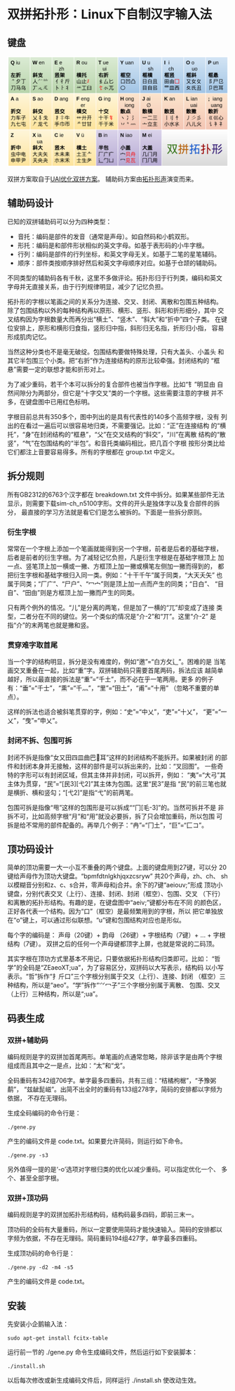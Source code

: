 # 双拼拓扑形：Linux下自制汉字输入法

## 键盘

![双拼拓扑形](https://github.com/macroxue/sp-topo/blob/master/sp-topo.png)

双拼方案取自于[UAI优化双拼方案](https://github.com/macroxue/shuangpin)。
辅助码方案由[拓扑形声](https://github.com/macroxue/zigen)演变而来。

## 辅助码设计

已知的双拼辅助码可以分为四种类型：
 * 音托：编码是部件的发音（通常是声母）。如自然码和小鹤双形。
 * 形托：编码是和部件形状相似的英文字母。如基于表形码的小牛字根。
 * 行列：编码是部件的行列坐标，和英文字母无关。如基于二笔的星笔辅码。
 * 顺序：部件类按顺序排好然后和英文字母顺序对应。如基于仓颉的辅助码。

不同类型的辅助码各有千秋，这里不多做评论。拓扑形归于行列类，编码和英文
字母并无直接关系，由于行列规律明显，减少了记忆负担。

拓扑形的字根以笔画之间的关系分为连接、交叉、封闭、离散和包围五种结构。
除了包围结构以外的每种结构再以原形、横形、竖形、斜形和折形细分，其中
交叉结构因为字根数量大而再分出“横土”、“竖木”、“斜大”和“折中”四个子类。
在键位安排上，原形和横形归食指，竖形归中指，斜形归无名指，折形归小指，
容易形成肌肉记忆。

当然这种分类也不是毫无破绽。包围结构要做特殊处理，只有大盖头、小盖头
和其它半包围三个小类。把“右折”作为连接结构的原形比较牵强。封闭结构的
“框悬”需要一定的联想才能和折形对上。

为了减少重码，若干个本可以拆分的复合部件也被当作字根。比如“钅”明显由
自然间隙分为两部分，但它是“十字交叉”类的一个字根。这些需要注意的字根
并不多，在键盘图中已用红色标明。

字根目前总共有350多个，图中列出的是具有代表性的140多个高频字根，没有
列出的在看过一遍后可以很容易地归类，不需要强记。比如：“正”在连接结构
的“横托”，“身”在封闭结构的“框悬”，“父”在交叉结构的“斜交”，“川”在离散
结构的“散竖”，“气”在包围结构的“半包”。和音托类编码相比，把几百个字根
按形分类比给它们都注上音要容易得多。所有的字根都在 group.txt 中定义。

## 拆分规则

所有GB2312的6763个汉字都在 breakdown.txt 文件中拆分。如果某些部件无法
显示，则需要下载sim-ch_n5100字形。文件的开头是独体字以及复合部件的拆分，
最直接的学习方法就是看它们是怎么被拆的。下面是一些拆分原则。

### 衍生字根

常常在一个字根上添加一个笔画就能得到另一个字根，前者是后者的基础字根，
后者是前者的衍生字根。为了减轻记忆负担，凡是衍生字根是在基础字根顶上
加一点、竖笔顶上加一横或一撇、方框顶上加一撇或横笔左侧加一撇而得到的，
都把衍生字根和基础字根归入同一类。例如：“十干千午”属于同类，“大天夭矢”
也属于同类；“厂广”、“尸户”、“冖宀”则是顶上加一点而产生的同类；“日白”、
“目自”、“田甶”则是方框顶上加一撇而产生的同类。

只有两个例外的情况。“儿”是分离的两笔，但是加了一横的“兀”却变成了连接
类型，二者分在不同的键位。另一个类似的情况是“介-2”和“丌”。这里“介-2”
是指“介”的末两笔也就是撇和竖。

### 贯穿难字取首尾

当一个字的结构明显，拆分是没有难度的，例如“邀”=“白方攵辶”。困难的是
当笔画交叉重叠在一起，比如“重”字。双拼辅助码只需要首尾两码，拆法应该
越简单越好，所以最直接的拆法是“重”=“千土”，而不必在乎一笔两用。更多
的例子有：“垂”=“千士”，“熏”=“千灬”，“里”=“田土”，“甫”=“十用”
（忽略不重要的单点）。

这样的拆法也适合被斜笔贯穿的字，例如：“史”=“中乂”，“吏”=“十乂”，
“更”=“一乂”，“曳”=“申乂”。

### 封闭不拆、包围可拆

封闭不拆是指像“女又田四皿曲巴𠃜耳”这样的封闭结构不能拆开。如果被封闭
的部件和封闭本身并无接触，这样的部件是可以拆出来的，比如：“叉回图”。
一些奇特的字形可以有封闭区域，但其主体并非封闭，可以拆开，例如：
“夷”=“大弓”其主体为贯穿，“民”=“[民3][弋2]”其主体为包围。这里“民3”是指
“民”的前三笔也就是横折、横和竖勾；“[弋2]”是指“弋”的前两笔。

包围可拆是指像“甩”这样的包围形是可以拆成““冂[毛-3]”的。当然可拆并不是
非拆不可，比如高频字根“月”和“用”就没必要拆，拆了只会增加重码，所以包围
可拆是给不常用的部件配备的。再举几个例子：“冉”=“冂土”，“巨”=“匚コ”。

## 顶功码设计

简单的顶功需要一大一小互不重叠的两个键盘。上面的键盘用到27键，可以分
20键给声母作为顶功大键盘。“bpmfdtnlgkhjqxzcsryw” 共20个声母，zh、ch、
sh以模糊音分别和z、c、s合并，零声母和j合并。余下的7键“aeiouv;”形成
顶功小键盘，分别代表交叉（上行）、连接、封闭、封闭（框空）、包围、交叉
（下行）和离散的拓扑形结构。有趣的是，在键盘图中“aeiv;”键都分布在不同
的颜色区，正好各代表一个结构。因为“口”（框空）是最频繁用到的字根，所以
把它单独放在“o”键上，可以通过形似联想。“u”键和包围结构对应也是形似。

每个字的编码是：
声母（20键）+ 韵母 （26键）+ 字根结构（7键）+ … + 字根结构（7键）。
双拼之后的任何一个声母键都顶字上屏，也就是常说的二码顶。

其实字根在顶功方式里基本不用记，只要依据拓扑形结构归类即可。比如：
“哲学”的全码是“ZEaeoXT;ua”，为了容易区分，双拼码以大写表示，结构码
以小写表示。“哲”拆作“扌斤口”三个字根分别属于交叉（上行）、连接、封闭
（框空）三种结构，所以是“aeo”。“学”拆作“⺍冖子”三个字根分别属于离散、
包围、交叉（上行）三种结构，所以是“;ua”。

## 码表生成

### 双拼+辅助码

编码规则是字的双拼加首尾两形。单笔画的点通常忽略，除非该字是由两个字根
组成而且其中之一是点，比如：“太”和“戈”。

全码重码有342组706字。单字最多四重码，共有三组：“桔橘枸椐”，“予豫粥鹬”，
“兹龇髭嵫”。出简不出全时的重码有133组278字，简码的安排都以字频为依据，
不存在无理码。

生成全码编码的命令行是：

    ./gene.py

产生的编码文件是 code.txt。如果要允许简码，则运行如下命令。

    ./gene.py -s3

另外值得一提的是‘-o’选项对字根归类的优化以减少重码。可以指定优化一个、
多个、甚至全部字根。

### 双拼+顶功码

编码规则是字的双拼加拓扑形结构码，结构码最多四码，即前三末一。

顶功码的全码有大量重码，所以一定要使用简码才能快速输入。简码的安排都以
字频为依据，不存在无理码。简码重码194组427字，单字最多四重码。

生成顶功码的命令行是：

    ./gene.py -d2 -m4 -s5

产生的编码文件是 code.txt。

## 安装

先安装小企鹅输入法：

    sudo apt-get install fcitx-table

运行前一节的 ./gene.py 命令生成编码文件，然后运行如下安装脚本：

    ./install.sh

以后每次修改或新生成编码文件后，同样运行 ./install.sh 使改动生效。
